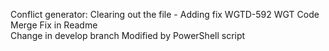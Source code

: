 Conflict generator: Clearing out the file - 
Adding fix WGTD-592 WGT Code Merge 
Fix in Readme  
Change in develop branch 
Modified by PowerShell script

